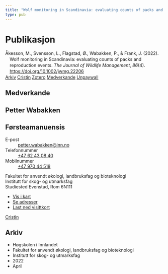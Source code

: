 ```yaml
---
title: "Wolf monitoring in Scandinavia: evaluating counts of packs and reproduction events"
type: pub
---
```

<h1>Publikasjon</h1>
<article id="csl-bib-container-D2TCBJ4W" class="csl-bib-container">
  <div class="csl-bib-body" style="line-height: 1.35; padding-left: 1em; text-indent:-1em;">
  <div class="csl-entry">&#xC5;kesson, M., Svensson, L., Flagstad, &#xD8;., Wabakken, P., &amp; Frank, J. (2022). Wolf monitoring in Scandinavia: evaluating counts of packs and reproduction events. <i>The Journal of Wildlife Management</i>, <i>86</i>(4). <a href="https://doi.org/10.1002/jwmg.22206">https://doi.org/10.1002/jwmg.22206</a></div>
</div>
  <div class="csl-bib-buttons">
    <a href="#taxonomy-article-D2TCBJ4W" class="csl-bib-button">Arkiv</a>
    <a href="https://app.cristin.no/results/show.jsf?id=2014457" alt="Cristin URL" class="csl-bib-button">Cristin</a>
    <a href="http://zotero.org/groups/5022929/items/D2TCBJ4W" alt="Zotero URL" class="csl-bib-button">Zotero</a>
    <a href="#contributors-article-D2TCBJ4W" class="csl-bib-button">Medverkande</a>
    <a href="https://pub.epsilon.slu.se/27885/1/akesson-m-et-al-220516.pdf" class="csl-bib-button">Unpaywall</a>
  </div>
  <div id="csl-bib-meta-container-D2TCBJ4W"></div>
</article>
<div id="csl-bib-meta-D2TCBJ4W" class="csl-bib-meta">
  <article id="contributors-article-D2TCBJ4W" class="contributors-article">
    <h1>Medverkande</h1>
    <div class="personas">
<div class="vrtx-hinn-person-card">
<div class="photo">
<i class="lar la-user-circle missing-person"></i>
</div>
<div class="info">
<hgroup><h1>Petter Wabakken</h1>
<h2>Førsteamanuensis</h2>
</hgroup><dl>
<dt>E-post</dt>
<dd>
<a href="mailto:petter.wabakken@inn.no">petter.wabakken@inn.no</a>
</dd>
<dt>Telefonnummer</dt>
<dd><a href="tel:+4762430840">
+47 62 43 08 40
</a></dd>
<dt>Mobilnummer</dt>
<dd><a href="tel:+4797044518">
+47 970 44 518
</a></dd>
</dl>
<p>
Fakultet for anvendt økologi, landbruksfag og bioteknologi<br>
Institutt for skog- og utmarksfag<br>
Studiested Evenstad,
Rom 6N111
</p>
<ul class="vrtx-hinn-links">
<li><a href="https://www.google.com/maps?q=61.42516,11.07813">Vis i kart</a></li>
<li><a href="https://www.inn.no/finn-en-ansatt/petter-wabakken.html#vrtx-hinn-addresses">Se adresser</a></li>
<li><a href="https://www.inn.no/finn-en-ansatt/petter-wabakken.html?vrtx=vcf">Last ned visittkort</a></li>
</ul>
</div>
</div>
<a href="https://app.cristin.no/persons/show.jsf?id=328337" alt="Cristin URL" class="personas-cristin">Cristin</a>
</div>
  </article>
  <article id="taxonomy-article-D2TCBJ4W" class="taxonomy-article">
    <h1>Arkiv</h1>
    <ul>
      <li>Høgskolen i Innlandet</li>
      <li>Fakultet for anvendt økologi, landbruksfag og bioteknologi</li>
      <li>Institutt for skog- og utmarksfag</li>
      <li>2022</li>
      <li>April</li>
    </ul>
  </article>
</div>
